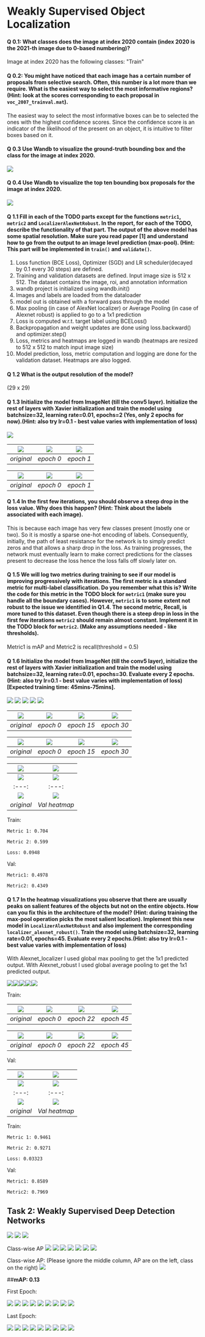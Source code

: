 # Weakly Supervised Object Localization

#### Q 0.1: What classes does the image at index 2020 contain (index 2020 is the 2021-th image due to 0-based numbering)?

Image at index 2020 has the following classes: "Train"

#### Q 0.2: You might have noticed that each image has a certain number of proposals from selective search. Often, this number is a lot more than we require. What is the easiest way to select the most informative regions? (Hint: look at the scores corresponding to each proposal in `voc_2007_trainval.mat`).

The easiest way to select the most informative boxes can be to selected the ones with the highest confidence scores. Since the confidence score is
an indicator of the likelihood of the present on an object, it is intuitive to filter boxes based on it.

#### Q 0.3 Use Wandb to visualize the ground-truth bounding box and the class for the image at index 2020.

![](submission/q0/plot_gt.png)

#### Q 0.4 Use Wandb to visualize the top ten bounding box proposals for the image at index 2020.

![](submission/q0/plot_proposals.png)

#### Q 1.1 Fill in each of the TODO parts except for the functions ``metric1``, ``metric2`` and ``LocalizerAlexNetRobust``. In the report, for each of the TODO, describe the functionality of that part. The output of the above model has some spatial resolution. Make sure you read paper [1] and understand how to go from the output to an image level prediction (max-pool). (Hint: This part will be implemented in ``train()`` and ``validate()``.
1. Loss function (BCE Loss), Optimizer (SGD) and LR scheduler(decayed by 0.1 every 30 steps) are defined.
2. Training and validation datasets are defined. Input image size is 512 x 512. The dataset contains the image, roi, and annotation information
3. wandb project is initialized using wandb.init()
4. Images and labels are loaded from the dataloader
5. model out is obtained with a forward pass through the model
6. Max pooling (in case of AlexNet localizer) or Average Pooling (in case of Alexnet robust) is applied to go to a 1x1 prediction
7. Loss is computed w.r.t. target label using BCELoss()
8. Backpropagation and weight updates are done using loss.backward() and optimizer.step()
9. Loss, metrics and heatmaps are logged in wandb (heatmaps are resized to 512 x 512 to match input image size)
10. Model prediction, loss, metric computation and logging are done for the validation dataset. Heatmaps are also logged.

#### Q 1.2 What is the output resolution of the model?
(29 x 29)

#### Q 1.3 Initialize the model from ImageNet (till the conv5 layer). Initialize the rest of layers with Xavier initialization and train the model using batchsize=32, learning rate=0.01, epochs=2 (Yes, only 2 epochs for now).(Hint: also try lr=0.1 - best value varies with implementation of loss)

![](submission/q1.3/q1.3_train_loss.png)

| ![](submission/q1.3/img_1.png)|![](submission/q1_6/media_images_Train_heatmap_53_0.png) |![](submission/q1_6/media_images_Train_heatmap_379_0.png)|
|:---:|:---:|:---:|
| *original* | *epoch 0* | *epoch 1* |

| ![](submission/q1.3/img_2.png)|![](submission/q1_6/media_images_Train_heatmap_157_0.png)|![](submission/q1_6/media_images_Train_heatmap_483_0.png)|
|:---:|:---:|:---:|
| *original* | *epoch 0* | *epoch 1* |
#### Q 1.4 In the first few iterations, you should observe a steep drop in the loss value. Why does this happen? (Hint: Think about the labels associated with each image).
This is because each image has very few classes present (mostly one or two). So it is mostly a sparse one-hot encoding of labels. 
Consequently, initially, the path of least resistance for the network is to simply predict zeros and that allows a sharp drop in the loss. 
As training progresses, the network must eventually learn to make correct predictions for the classes present to decrease the loss hence the loss falls off slowly later on. 


#### Q 1.5 We will log two metrics during training to see if our model is improving progressively with iterations. The first metric is a standard metric for multi-label classification. Do you remember what this is? Write the code for this metric in the TODO block for ``metric1`` (make sure you handle all the boundary cases). However, ``metric1`` is to some extent not robust to the issue we identified in Q1.4. The second metric, Recall, is more tuned to this dataset. Even though there is a steep drop in loss in the first few iterations ``metric2`` should remain almost constant. Implement it in the TODO block for ``metric2``. (Make any assumptions needed - like thresholds).

Metric1 is mAP and Metric2 is recall(threshold = 0.5)


#### Q 1.6 Initialize the model from ImageNet (till the conv5 layer), initialize the rest of layers with Xavier initialization and train the model using batchsize=32, learning rate=0.01, epochs=30. Evaluate every 2 epochs. (Hint: also try lr=0.1 - best value varies with implementation of loss) \[Expected training time: 45mins-75mins].
![](submission/q1_6/q1_plots/q1_6_train_loss.png)
![](submission/q1_6/q1_plots/q1_6_train_metric1.png)
![](submission/q1_6/q1_plots/q1_6_train_metric2.png)
![](submission/q1_6/q1_plots/q1_6_val_metric1.png)
![](submission/q1_6/q1_plots/q1_6_val_metric2.png)

|![](submission/q1_6/train/q1_6_im1_orig.png)|![](submission/q1_6/train/q1_6_heatmap_im1_epoch0.png)|![](submission/q1_6/train/q1_6_im1_heatmap_epoch15.png)|![](submission/q1_6/train/q1_6_heatmap_im1_ep30.png)|
|:---:|:---:|:-----------------------------------------------------:|:---:|
| *original* | *epoch 0* |                      *epoch 15*                       | *epoch 30* |

|![](submission/q1_6/train/q1_6_train_im2_orig.png)|![](submission/q1_6/train/q1_6_train_heatmap_im2_ep0.png)|![](submission/q1_6/train/q1_6_img2_heatmap_epoch15.png)|![](submission/q1_6/train/q1_6_heatmap_im2_ep30.png)
|:---:|:---:|:-----------------------------------------------------:|:---:|
| *original* | *epoch 0* |                      *epoch 15*                       | *epoch 30* |

|![](submission/q1_6/im1_media_images_Val_image_7352_0.png)| ![](submission/q1_6/hm_1media_images_Val_heatmap_7351_0.png) |
|:---:|:------------------------------------------------------------:|
|![](submission/q1_6/im1_media_images_Val_image_7508_0.png)|  ![](submission/q1_6/hm_3media_images_Val_heatmap_7507_0.png)|
|:---:|                            :---:                             |
|![](submission/q1_6/im2_media_images_Val_image_7404_0.png)| ![](submission/q1_6/hm_2media_images_Val_heatmap_7403_0.png) |
| *original* |                           *Val heatmap*                            |  


Train: 

    Metric 1: 0.704 

    Metric 2: 0.599 

    Loss: 0.0948 

Val: 

    Metric1: 0.4978 

    Metric2: 0.4349 

#### Q 1.7 In the heatmap visualizations you observe that there are usually peaks on salient features of the objects but not on the entire objects. How can you fix this in the architecture of the model? (Hint: during training the max-pool operation picks the most salient location). Implement this new model in ``LocalizerAlexNetRobust`` and also implement the corresponding ``localizer_alexnet_robust()``. Train the model using batchsize=32, learning rate=0.01, epochs=45. Evaluate every 2 epochs.(Hint: also try lr=0.1 - best value varies with implementation of loss)

With Alexnet_localizer I used global max pooling to get the 1x1 predicted output.
With Alexnet_robust I used global average pooling to get the 1x1 predicted output.

![](submission/q1_7/1.png)![](submission/q1_7/2.png)![](submission/q1_7/3.png)![](submission/q1_7/4.png)![](submission/q1_7/5.png)

Train:

|![](submission/q1_6/train/q1_6_im1_orig.png)| ![](submission/q1_6/media_images_Train_heatmap_105_0.png)          | ![](submission/q1_6/media_images_Train_heatmap_5331_0.png) | ![](submission/q1_6/media_images_Train_heatmap_10885_0.png) |
|:---:|:---------:|:-------------------------------------------------------:|:-----------------------------------------------------------:|
| *original* | *epoch 0* |                        *epoch 22*                        |                         *epoch 45*                          |

|![](submission/q1_6/train/q1_6_train_im2_orig.png)|![](submission/q1_6/media_images_Train_heatmap_157_0.png)| ![](submission/q1_6/media_images_Train_heatmap_5873_0.png)| ![](submission/q1_6/media_images_Train_heatmap_10937_0.png) |
|:---:|:---:|:--------------------------------------------------------:|:-----------------------------------------------------------:|
| *original* | *epoch 0* |                        *epoch 22*                         |                         *epoch 45*                          |



Val:

|![](submission/q1_6/im1_media_images_Val_image_7352_0.png)| ![](submission/q1_6/media_images_Val_heatmap_10945_0.png) |
|:---:|:------------------------------------------------------------:|
|![](submission/q1_6/im1_media_images_Val_image_7508_0.png)| ![](submission/q1_6/media_images_Val_heatmap_11101_0.png) |
|:---:|                            :---:                             |
|![](submission/q1_6/im2_media_images_Val_image_7404_0.png)| ![](submission/q1_6/media_images_Val_heatmap_10997_0.png)|
| *original* |                           *Val heatmap*                            |  

Train: 

    Metric 1: 0.9461 

    Metric 2: 0.9271 

    Loss: 0.03323 

Val: 

    Metric1: 0.8589

    Metric2: 0.7969

## Task 2: Weakly Supervised Deep Detection Networks

![](submission/q2/plots/q2_train_loss.png)
![](submission/q2/plots/q2_val_loss.png)
![](submission/q2/plots/q2_mAP.png)




Class-wise AP
![](submission/q2/plots/val_ap_aero.png)
![](submission/q2/plots/val_ap_bicycle.png)
![](submission/q2/plots/val_ap_bird.png)
![](submission/q2/plots/val_ap_bus.png)
![](submission/q2/plots/val_ap_cat.png)
![](submission/q2/plots/val_ap_monitor.png)
![](submission/q2/plots/val_ap_motorbike.png)

Class-wise AP: (Please ignore the middle column, AP are on the left, class on the right)
![](submission/q2/plots/Class_wise_AP.png)

##**mAP: 0.13**

First Epoch:

![](submission/images/image7.png)
![](submission/images/image51.png)
![](submission/images/image22.png)
![](submission/images/image50.png)
![](submission/images/image46.png)
![](submission/images/image15.png)
![](submission/images/image29.png)
![](submission/images/image8.png)
![](submission/images/image35.png)


Last Epoch:

![](submission/images/image45.png)
![](submission/images/image2.png)
![](submission/images/image58.png)
![](submission/images/image31.png)
![](submission/images/image27.png)
![](submission/images/image56.png)
![](submission/images/image9.png)
![](submission/images/image21.png)
![](submission/images/image55.png)


